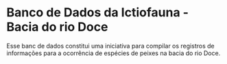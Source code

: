 # Banco de Dados da Ictiofauna - Bacia do rio Doce

Esse banc de dados constitui uma iniciativa para compilar os registros de informações para a ocorrência de espécies de peixes na bacia do rio Doce. 
